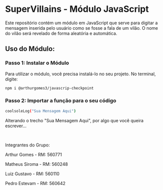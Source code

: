 # SuperVillains - Módulo JavaScript

Este repositório contém um módulo em JavaScript que serve para digitar a mensagem inserida pelo usuário como se fosse a fala de um vilão. O nome do vilão será revelado de forma aleatória e automática.

## Uso do Módulo:

### Passo 1: Instalar o Módulo
Para utilizar o módulo, você precisa instalá-lo no seu projeto. No terminal, digite:

```bash
npm i @arthurgomes3/javascrip-checkpoint
```
### Passo 2: Importar a função para o seu código
```bash
coolsoleLog("Sua Mensagem Aqui")
```
Alterando o trecho "Sua Mensagem Aqui", por algo que você queira escrever...

<br>

Integrantes do Grupo:
<p>Arthur Gomes - RM: 560771
<p>Matheus Siroma - RM: 560248
<p>Luiz Gustavo - RM: 560110
<p>Pedro Estevam - RM: 560642
